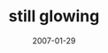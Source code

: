 ---
layout: base.njk
title : 'still glowing' 
view_title : 'still glowing' 
year : '2007' 
date : '2007-01-29' 
img_file : '/drawing/stillglowing.png' 
html_file : 'stillglowing' 
next_html : 'letsgetiton.html' 
year_order : '22' 
permalink : "title/{{html_file}}.html"
---